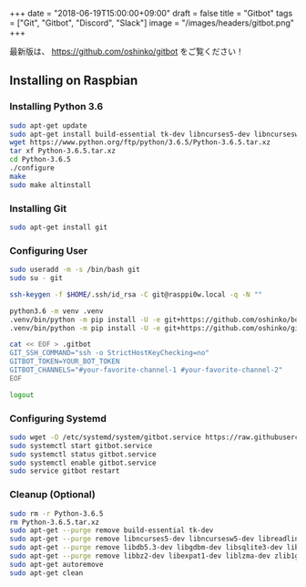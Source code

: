 +++
date = "2018-06-19T15:00:00+09:00"
draft = false
title = "Gitbot"
tags = ["Git", "Gitbot", "Discord", "Slack"]
image = "/images/headers/gitbot.png"
+++

最新版は、 https://github.com/oshinko/gitbot をご覧ください！

## Installing on Raspbian

### Installing Python 3.6

```sh
sudo apt-get update
sudo apt-get install build-essential tk-dev libncurses5-dev libncursesw5-dev libreadline6-dev libdb5.3-dev libgdbm-dev libsqlite3-dev libssl-dev libbz2-dev libexpat1-dev liblzma-dev zlib1g-dev
wget https://www.python.org/ftp/python/3.6.5/Python-3.6.5.tar.xz
tar xf Python-3.6.5.tar.xz
cd Python-3.6.5
./configure
make
sudo make altinstall
```

### Installing Git

```sh
sudo apt-get install git
```

### Configuring User

```sh
sudo useradd -m -s /bin/bash git
sudo su - git
```

```sh
ssh-keygen -f $HOME/.ssh/id_rsa -C git@rasppi0w.local -q -N ""
```

```sh
python3.6 -m venv .venv
.venv/bin/python -m pip install -U -e git+https://github.com/oshinko/bot.git#egg=bot-0.0.0
.venv/bin/python -m pip install -U -e git+https://github.com/oshinko/gitbot.git#egg=gitbot-0.0.0
```

```sh
cat << EOF > .gitbot
GIT_SSH_COMMAND="ssh -o StrictHostKeyChecking=no"
GITBOT_TOKEN=YOUR_BOT_TOKEN
GITBOT_CHANNELS="#your-favorite-channel-1 #your-favorite-channel-2"
EOF
```

```sh
logout
```

### Configuring Systemd

```sh
sudo wget -O /etc/systemd/system/gitbot.service https://raw.githubusercontent.com/oshinko/gitbot/draft/gitbot.service
sudo systemctl start gitbot.service
sudo systemctl status gitbot.service
sudo systemctl enable gitbot.service
sudo service gitbot restart
```

### Cleanup (Optional)

```sh
sudo rm -r Python-3.6.5
rm Python-3.6.5.tar.xz
sudo apt-get --purge remove build-essential tk-dev
sudo apt-get --purge remove libncurses5-dev libncursesw5-dev libreadline6-dev
sudo apt-get --purge remove libdb5.3-dev libgdbm-dev libsqlite3-dev libssl-dev
sudo apt-get --purge remove libbz2-dev libexpat1-dev liblzma-dev zlib1g-dev
sudo apt-get autoremove
sudo apt-get clean
```
